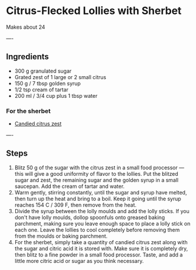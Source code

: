# Citrus-Flecked Lollies with Sherbet

Makes about 24

—-

## Ingredients

* 300 g granulated sugar
* Grated zest of 1 large or 2 small citrus
* 150 g / 7 tbsp golden syrup
* 1/2 tsp cream of tartar
* 200 ml / 3/4 cup plus 1 tbsp water

### For the sherbet
* [Candied citrus zest](https://github.com/EanNewton/Citrus/blob/master/Sweet%20Preserves%20and%20Sweets/Candied%20Citrus%20Zest.md)

—-

## Steps

1.  Blitz 50 g of the sugar with the citrus zest in a small food processor — this will give a good uniformity of flavor to the lollies. Put the blitzed sugar and zest, the remaining sugar and the golden syrup in a small saucepan. Add the cream of tartar and water.
2.  Warm gently, stirring constantly, until the sugar and syrup have melted, then turn up the heat and bring to a boil. Keep it going until the syrup reaches 154 C / 309 F, then remove from the heat.
3.  Divide the syrup between the lolly moulds and add the lolly sticks. If you don't have lolly moulds, dollop spoonfuls onto greased baking parchment, making sure you leave enough space to place a lolly stick on each one. Leave the lollies to cool completely before removing them from the moulds or baking parchment.
4.  For the sherbet, simply take a quantity of candied citrus zest along with the sugar and citric acid it is stored with. Make sure it is completely dry, then blitz to a fine powder in a small food processor. Taste, and add a little more citric acid or sugar as you think necessary.
